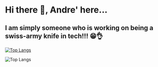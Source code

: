 # Hi there 👋,  Andre' here...

## I am simply someone who is working on being a swiss-army knife in tech!!! 😁👌


 [![Top Langs](https://github-readme-stats-red-kappa-82.vercel.app.app/api/top-langs/?username=andre-east&theme=github_dark_dimmed&&langs_count=8)](https://github.com/andre-east/github-readme-stats) 

![Top Langs](https://github-readme-stats-red-kappa-82.vercel.app/api/top-langs/?username=andre-east&hide_progress=true&theme=github_dark_dimmed&&langs_count=8)
